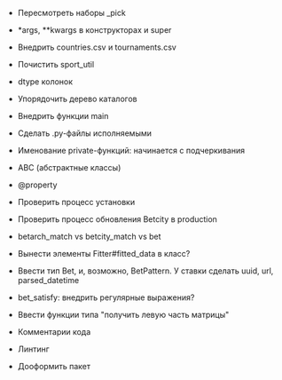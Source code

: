* Пересмотреть наборы _pick
* *args, **kwargs в конструкторах и super
* Внедрить countries.csv и tournaments.csv
* Почистить sport_util
* dtype колонок
* Упорядочить дерево каталогов
* Внедрить функции main
* Сделать .py-файлы исполняемыми
* Именование private-функций: начинается с подчеркивания
* ABC (абстрактные классы)
* @property
* Проверить процесс установки
* Проверить процесс обновления Betcity в production


* betarch_match vs betcity_match vs bet
* Вынести элементы Fitter#fitted_data в класс?
* Ввести тип Bet, и, возможно, BetPattern. У ставки сделать uuid, url, parsed_datetime
* bet_satisfy: внедрить регулярные выражения?
* Ввести функции типа "получить левую часть матрицы"
* Комментарии кода
* Линтинг
* Дооформить пакет
